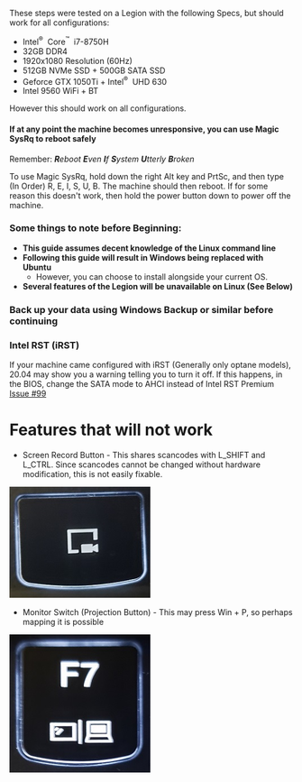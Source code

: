 These steps were tested on a Legion with the following Specs, but should work for all configurations:

* Intel<sup>&reg;</sup>&nbsp; Core<sup>&trade;</sup> &nbsp;i7-8750H
* 32GB DDR4
* 1920x1080 Resolution (60Hz)
* 512GB NVMe SSD + 500GB SATA SSD
* Geforce GTX 1050Ti + Intel<sup>&reg;</sup>&nbsp; UHD 630
* Intel 9560 WiFi + BT

However this should work on all configurations.

#### If at any point the machine becomes unresponsive, you can use Magic SysRq to reboot safely

Remember: *<b>R</b>eboot <b>E</b>ven <b>I</b>f <b>S</b>ystem <b>U</b>tterly <b>B</b>roken*

To use Magic SysRq, hold down the right Alt key and PrtSc, and then type (In Order) R, E, I, S, U, B. The machine should then reboot. If for some reason this doesn't work, then hold the power button down to power off the machine. 
 
### Some things to note before Beginning:

* __This guide assumes decent knowledge of the Linux command line__
* __Following this guide will result in Windows being replaced with Ubuntu__
  * However, you can choose to install alongside your current OS.
* __Several features of the Legion will be unavailable on Linux (See Below)__

### Back up your data using Windows Backup or similar before continuing

### Intel RST (iRST)
If your machine came configured with iRST (Generally only optane models), 20.04 may show you a warning telling you to turn it off. If this happens, in the BIOS, change the SATA mode to AHCI instead of Intel RST Premium [Issue #99](https://github.com/kfechter/LegionY530Ubuntu/issues/99)

# Features that will not work

* Screen Record Button - This shares scancodes with L_SHIFT and L_CTRL. Since scancodes cannot be changed without hardware modification, this is not easily fixable. 

![Screen Record Button](../Images/ScreenRecordButton.jpg)

* Monitor Switch (Projection Button) - This may press Win + P, so perhaps mapping it is possible

![Monitor Switch Button](../Images/MonitorButton.jpg)
